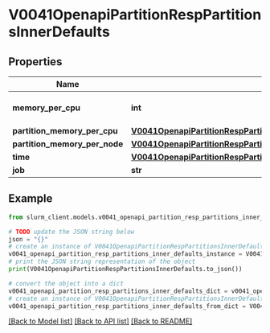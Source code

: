 # V0041OpenapiPartitionRespPartitionsInnerDefaults


## Properties

Name | Type | Description | Notes
------------ | ------------- | ------------- | -------------
**memory_per_cpu** | **int** | DefMemPerCPU or DefMemPerNode | [optional] 
**partition_memory_per_cpu** | [**V0041OpenapiPartitionRespPartitionsInnerDefaultsPartitionMemoryPerCpu**](V0041OpenapiPartitionRespPartitionsInnerDefaultsPartitionMemoryPerCpu.md) |  | [optional] 
**partition_memory_per_node** | [**V0041OpenapiPartitionRespPartitionsInnerDefaultsPartitionMemoryPerNode**](V0041OpenapiPartitionRespPartitionsInnerDefaultsPartitionMemoryPerNode.md) |  | [optional] 
**time** | [**V0041OpenapiPartitionRespPartitionsInnerDefaultsTime**](V0041OpenapiPartitionRespPartitionsInnerDefaultsTime.md) |  | [optional] 
**job** | **str** | JobDefaults | [optional] 

## Example

```python
from slurm_client.models.v0041_openapi_partition_resp_partitions_inner_defaults import V0041OpenapiPartitionRespPartitionsInnerDefaults

# TODO update the JSON string below
json = "{}"
# create an instance of V0041OpenapiPartitionRespPartitionsInnerDefaults from a JSON string
v0041_openapi_partition_resp_partitions_inner_defaults_instance = V0041OpenapiPartitionRespPartitionsInnerDefaults.from_json(json)
# print the JSON string representation of the object
print(V0041OpenapiPartitionRespPartitionsInnerDefaults.to_json())

# convert the object into a dict
v0041_openapi_partition_resp_partitions_inner_defaults_dict = v0041_openapi_partition_resp_partitions_inner_defaults_instance.to_dict()
# create an instance of V0041OpenapiPartitionRespPartitionsInnerDefaults from a dict
v0041_openapi_partition_resp_partitions_inner_defaults_from_dict = V0041OpenapiPartitionRespPartitionsInnerDefaults.from_dict(v0041_openapi_partition_resp_partitions_inner_defaults_dict)
```
[[Back to Model list]](../README.md#documentation-for-models) [[Back to API list]](../README.md#documentation-for-api-endpoints) [[Back to README]](../README.md)


